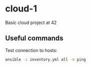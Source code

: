 # cloud-1

Basic cloud project at 42

## Useful commands

Test connection to hosts:  
```bash
ansible -i inventory.yml all -m ping
```

